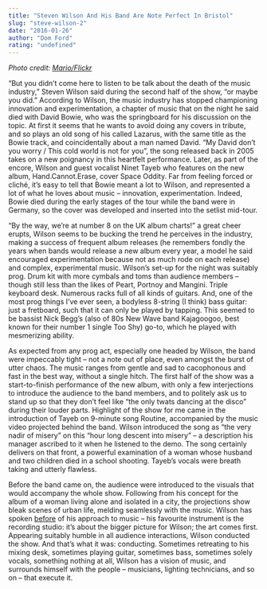 ```yaml
---
title: "Steven Wilson And His Band Are Note Perfect In Bristol"
slug: "steve-wilson-2"
date: "2016-01-26"
author: "Dom Ford"
rating: "undefined"
---
```


_Photo credit: [Mario/Flickr](http://https//www.flickr.com/photos/mariovzq/)_

“But you didn’t come here to listen to be talk about the death of the music industry,” Steven Wilson said during the second half of the show, “or maybe you did.” According to Wilson, the music industry has stopped championing innovation and experimentation, a chapter of music that on the night he said died with David Bowie, who was the springboard for his discussion on the topic. At first it seems that he wants to avoid doing any covers in tribute, and so plays an old song of his called Lazarus, with the same title as the Bowie track, and coincidentally about a man named David. “My David don’t you worry / This cold world is not for you”, the song released back in 2005 takes on a new poignancy in this heartfelt performance. Later, as part of the encore, Wilson and guest vocalist Ninet Tayeb who features on the new album, Hand.Cannot.Erase, cover Space Oddity. Far from feeling forced or cliché, it’s easy to tell that Bowie meant a lot to Wilson, and represented a lot of what he loves about music – innovation, experimentation. Indeed, Bowie died during the early stages of the tour while the band were in Germany, so the cover was developed and inserted into the setlist mid-tour.

“By the way, we’re at number 8 on the UK album charts!” a great cheer erupts, Wilson seems to be bucking the trend he perceives in the industry, making a success of frequent album releases (he remembers fondly the years when bands would release a new album every year, a model he said encouraged experimentation because not as much rode on each release) and complex, experimental music. Wilson’s set-up for the night was suitably prog. Drum kit with more cymbals and toms than audience members – though still less than the likes of Peart, Portnoy and Mangini. Triple keyboard desk. Numerous racks full of all kinds of guitars. And, one of the most prog things I’ve ever seen, a bodyless 8-string (I think) bass guitar: just a fretboard, such that it can only be played by tapping. This seemed to be bassist Nick Begg’s (also of 80s New Wave band Kajagoogoo, best known for their number 1 single Too Shy) go-to, which he played with mesmerizing ability.

As expected from any prog act, especially one headed by Wilson, the band were impeccably tight – not a note out of place, even amongst the burst of utter chaos. The music ranges from gentle and sad to cacophonous and fast in the best way, without a single hitch. The first half of the show was a start-to-finish performance of the new album, with only a few interjections to introduce the audience to the band members, and to politely ask us to stand up so that they don’t feel like “the only twats dancing at the disco” during their louder parts. Highlight of the show for me came in the introduction of Tayeb on 9-minute song Routine, accompanied by the music video projected behind the band. Wilson introduced the song as “the very nadir of misery” on this “hour long descent into misery” – a description his manager ascribed to it when he listened to the demo. The song certainly delivers on that front, a powerful examination of a woman whose husband and two children died in a school shooting. Tayeb’s vocals were breath taking and utterly flawless.

Before the band came on, the audience were introduced to the visuals that would accompany the whole show. Following from his concept for the album of a woman living alone and isolated in a city, the projections show bleak scenes of urban life, melding seamlessly with the music. Wilson has spoken [before](http://pearshapedexeter.com/steven-wilson/) of his approach to music – his favourite instrument is the recording studio: it’s about the bigger picture for Wilson; the art comes first. Appearing suitably humble in all audience interactions, Wilson conducted the show. And that’s what it was: conducting. Sometimes retreating to his mixing desk, sometimes playing guitar, sometimes bass, sometimes solely vocals, something nothing at all, Wilson has a vision of music, and surrounds himself with the people – musicians, lighting technicians, and so on – that execute it.
